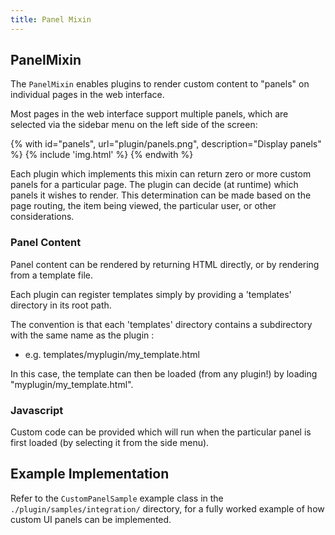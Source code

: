 ```yaml
---
title: Panel Mixin
---
```


## PanelMixin

The `PanelMixin` enables plugins to render custom content to "panels" on individual pages in the web interface.

Most pages in the web interface support multiple panels, which are selected via the sidebar menu on the left side of the screen:

{% with id="panels", url="plugin/panels.png", description="Display panels" %}
{% include 'img.html' %}
{% endwith %}

Each plugin which implements this mixin can return zero or more custom panels for a particular page. The plugin can decide (at runtime) which panels it wishes to render. This determination can be made based on the page routing, the item being viewed, the particular user, or other considerations.

### Panel Content

Panel content can be rendered by returning HTML directly, or by rendering from a template file.


Each plugin can register templates simply by providing a 'templates' directory in its root path.

The convention is that each 'templates' directory contains a subdirectory with the same name as the plugin :
  * e.g. templates/myplugin/my_template.html


In this case, the template can then be loaded (from any plugin!) by loading "myplugin/my_template.html".
    
    

### Javascript

Custom code can be provided which will run when the particular panel is first loaded (by selecting it from the side menu).

## Example Implementation

Refer to the `CustomPanelSample` example class in the `./plugin/samples/integration/` directory, for a fully worked example of how custom UI panels can be implemented.
